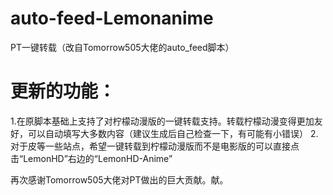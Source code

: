 # auto-feed-Lemonanime
PT一键转载（改自Tomorrow505大佬的auto_feed脚本）

# 更新的功能：
1.在原脚本基础上支持了对柠檬动漫版的一键转载支持。转载柠檬动漫变得更加友好，可以自动填写大多数内容（建议生成后自己检查一下，有可能有小错误）
2.对于皮等一些站点，希望一键转载到柠檬动漫版而不是电影版的可以直接点击“LemonHD”右边的“LemonHD-Anime”

再次感谢Tomorrow505大佬对PT做出的巨大贡献。献。
